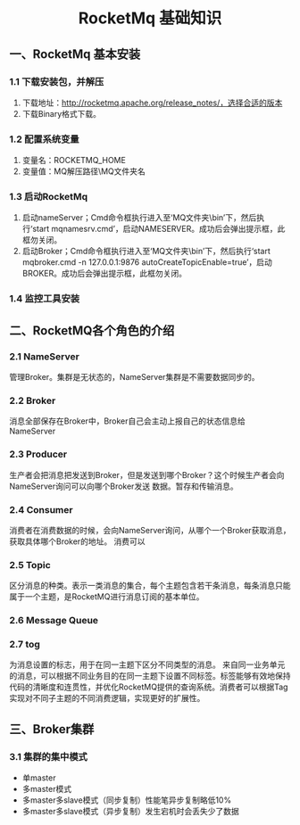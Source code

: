 <h1 align="center">RocketMq 基础知识</h1>

## 一、RocketMq 基本安装
### 1.1 下载安装包，并解压
1. 下载地址：http://rocketmq.apache.org/release_notes/，选择合适的版本
2. 下载Binary格式下载。

### 1.2 配置系统变量
1. 变量名：ROCKETMQ_HOME
2. 变量值：MQ解压路径\MQ文件夹名

### 1.3 启动RocketMq
1. 启动nameServer；Cmd命令框执行进入至‘MQ文件夹\bin’下，然后执行‘start mqnamesrv.cmd’，启动NAMESERVER。成功后会弹出提示框，此框勿关闭。
2. 启动Broker；Cmd命令框执行进入至‘MQ文件夹\bin’下，然后执行‘start mqbroker.cmd -n 127.0.0.1:9876 autoCreateTopicEnable=true’，启动BROKER。成功后会弹出提示框，此框勿关闭。

### 1.4 监控工具安装


## 二、RocketMQ各个角色的介绍
### 2.1 NameServer
管理Broker。集群是无状态的，NameServer集群是不需要数据同步的。

### 2.2 Broker
消息全部保存在Broker中，Broker自己会主动上报自己的状态信息给NameServer

### 2.3 Producer
生产者会把消息把发送到Broker，但是发送到哪个Broker？这个时候生产者会向NameServer询问可以向哪个Broker发送
数据。暂存和传输消息。

### 2.4 Consumer
消费者在消费数据的时候，会向NameServer询问，从哪个一个Broker获取消息，获取具体哪个Broker的地址。
消费可以

### 2.5 Topic
区分消息的种类。表示一类消息的集合，每个主题包含若干条消息，每条消息只能属于一个主题，是RocketMQ进行消息订阅的基本单位。

### 2.6 Message Queue

### 2.7 tog
为消息设置的标志，用于在同一主题下区分不同类型的消息。 来自同一业务单元的消息，可以根据不同业务目的在同一主题下设置不同标签。标签能够有效地保持代码的清晰度和连贯性，并优化RocketMQ提供的查询系统。消费者可以根据Tag实现对不同子主题的不同消费逻辑，实现更好的扩展性。

## 三、Broker集群
### 3.1 集群的集中模式
* 单master
* 多master模式
* 多master多slave模式（同步复制）性能笔异步复制略低10%
* 多master多slave模式（异步复制）发生宕机时会丢失少了数据
